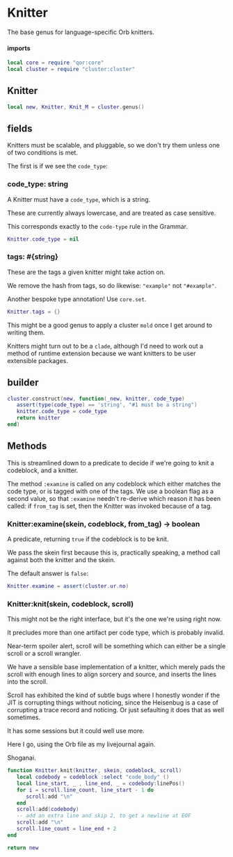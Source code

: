 # Knitter


  The base genus for language\-specific Orb knitters\.


#### imports

```lua
local core = require "qor:core"
local cluster = require "cluster:cluster"
```


## Knitter

```lua
local new, Knitter, Knit_M = cluster.genus()
```


## fields

Knitters must be scalable, and pluggable, so we don't try them unless one of
two conditions is met\.

The first is if we see the `code_type`:


### code\_type: string

  A Knitter must have a `code_type`, which is a string\.

These are currently always lowercase, and are treated as case sensitive\.

This corresponds exactly to the `code-type` rule in the Grammar\.

```lua
Knitter.code_type = nil
```


### tags: \#\{string\}

These are the tags a given knitter might take action on\.

We remove the hash from tags, so do likewise: `"example"` not `"#example"`\.

Another bespoke type annotation\! Use `core.set`\.

```lua
Knitter.tags = {}
```

This might be a good genus to apply a cluster `mold` once I get around to
writing them\.

Knitters might turn out to be a `clade`, although I'd need to work out a
method of runtime extension because we want knitters to be user extensible
packages\.


## builder

```lua
cluster.construct(new, function(_new, knitter, code_type)
   assert(type(code_type) == 'string', "#1 must be a string")
   knitter.code_type = code_type
   return knitter
end)
```


## Methods

This is streamlined down to a predicate to decide if we're going to knit a
codeblock, and a knitter\.

The method `:examine` is called on any codeblock which either matches the
code type, or is tagged with one of the tags\.  We use a boolean flag as a
second value, so that `:examine` needn't re\-derive which reason it has been
called: if `from_tag` is set, then the Knitter was invoked because of a tag\.


### Knitter:examine\(skein, codeblock, from\_tag\) \-> boolean

A predicate, returning `true` if the codeblock is to be knit\.

We pass the skein first because this is, practically speaking, a method call
against both the knitter and the skein\.

The default answer is `false`:

```lua
Knitter.examine = assert(cluster.ur.no)
```


### Knitter:knit\(skein, codeblock, scroll\)

This might not be the right interface, but it's the one we're using right now\.

It precludes more than one artifact per code type, which is probably invalid\.

Near\-term spoiler alert, scroll will be something which can either be a single
scroll or a scroll wrangler\.

We have a sensible base implementation of a knitter, which merely pads the
scroll with enough lines to align sorcery and source, and inserts the lines
into the scroll\.

Scroll has exhibited the kind of subtle bugs where I honestly wonder if the
JIT is corrupting things without noticing, since the Heisenbug is a case of
corrupting a trace record and noticing\. Or just sefaulting it does that as
well sometimes\.

It has some sessions but it could well use more\.

Here I go, using the Orb file as my livejournal again\.

Shoganai\.

```lua
function Knitter.knit(knitter, skein, codeblock, scroll)
   local codebody = codeblock :select "code_body" ()
   local line_start, _ , line_end, _ = codebody:linePos()
   for i = scroll.line_count, line_start - 1 do
      scroll:add "\n"
   end
   scroll:add(codebody)
   -- add an extra line and skip 2, to get a newline at EOF
   scroll:add "\n"
   scroll.line_count = line_end + 2
end
```

```lua
return new
```


